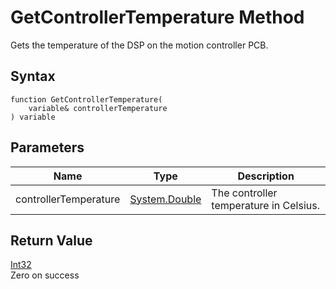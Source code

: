 # GetControllerTemperature Method

Gets the temperature of the DSP on the motion controller PCB.

## Syntax

```
function GetControllerTemperature(
	variable& controllerTemperature
) variable
```

## **Parameters**

| Name                  | Type                                                                 | Description                            |
| --------------------- | -------------------------------------------------------------------- | -------------------------------------- |
| controllerTemperature | [System.Double](https://docs.microsoft.com/dotnet/api/system.double) | The controller temperature in Celsius. |

## **Return Value**

[Int32](https://docs.microsoft.com/dotnet/api/system.int32)\
Zero on success
